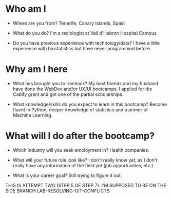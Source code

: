 # Who am I

* Where are you from?
Tenerife, Canary Islands, Spain

* What do you do?
I'm a radiologist at Vall d'Hebron Hospital Campus

* Do you have previous experience with technology/data?
I have a little experience with biostatistics but have never programmed before.

# Why am I here

* What has brought you to Ironhack?
My best friends and my husband have done the WebDev and/or UX/UI bootcamps. I applied for the Cabify grant and got one of the partial scholarships.

* What knowledge/skills do you expect to learn in this bootcamp?
Become fluent in Python, deeper knowledge of statistics and a primer of Machine Learning.

# What will I do after the bootcamp?

* Which industry will you seek employment in?
Health companies. 

* What will your future role look like?
I don't really know yet, as I don't really have any information of the field yet (job opportunities, etc.)

* What is your career goal?
Still trying to figure it out.

THIS IS ATTEMPT TWO (STEP 5 OF STEP 7). I'M SUPPOSED TO BE ON THE SIDE BRANCH LAB-RESOLVING-GIT-CONFLICTS

